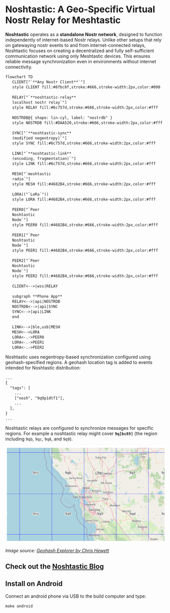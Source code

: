 # Noshtastic: A Geo-Specific Virtual Nostr Relay for Meshtastic

**Noshtastic** operates as a **standalone Nostr network**, designed to
function independently of internet-based Nostr relays. Unlike other
setups that rely on gatewaying nostr events to and from
internet-connected relays, Noshtastic focuses on creating a
decentralized and fully self-sufficient communication network using
only Meshtastic devices. This ensures reliable message synchronization
even in environments without internet connectivity.

```mermaid
flowchart TD
   CLIENT["`**Any Nostr Client**`"]
   style CLIENT fill:#8fbc8f,stroke:#666,stroke-width:2px,color:#000

   RELAY["`**noshtastic-relay**
   localhost nostr relay`"]
   style RELAY fill:#6c757d,stroke:#666,stroke-width:2px,color:#fff

   NOSTRDB@{ shape: lin-cyl, label: "nostrdb" }
   style NOSTRDB fill:#DAA520,stroke:#666,stroke-width:2px,color:#fff

   SYNC["`**noshtastic-sync**
   (modified negentropy)`"]
   style SYNC fill:#6c757d,stroke:#666,stroke-width:2px,color:#fff

   LINK["`**noshtastic-link**
   (encoding, fragmentation)`"]
   style LINK fill:#6c757d,stroke:#666,stroke-width:2px,color:#fff

   MESH["`meshtastic
   radio`"]
   style MESH fill:#4682B4,stroke:#666,stroke-width:2px,color:#fff

   LORA(("`LoRa`"))
   style LORA fill:#4682B4,stroke:#666,stroke-width:2px,color:#fff

   PEER0["`Peer
   Noshtastic
   Node`"]
   style PEER0 fill:#4682B4,stroke:#666,stroke-width:2px,color:#fff

   PEER1["`Peer
   Noshtastic
   Node`"]
   style PEER1 fill:#4682B4,stroke:#666,stroke-width:2px,color:#fff

   PEER2["`Peer
   Noshtastic
   Node`"]
   style PEER2 fill:#4682B4,stroke:#666,stroke-width:2px,color:#fff

   CLIENT<-->|wss|RELAY

   subgraph **Phone App**
   RELAY<-->|api|NOSTRDB
   NOSTRDB<-->|api|SYNC
   SYNC<-->|api|LINK
   end

   LINK<-->|ble,usb|MESH
   MESH<-->LORA
   LORA<-.->PEER0
   LORA<-.->PEER1
   LORA<-.->PEER2
```
Noshtastic uses negentropy-based synchronization configured using geohash-specified regions. A geohash location tag is added to events intended for Noshtastic distribution:
```
...
{
  "tags": [
    ...
    ["nosh", "9q9p1dtf1"],
    ...
  ],
}
...
```

Noshtastic relays are configured to synchronize messages for specific
regions.  For example a noshtastic relay might cover **`9q[bc89]`**
(the region including `9qb`, `9qc`, `9q8`, and `9q9`).

![Bay Area Geohash](docs/bayarea-geohash.png)

*Image source: [Geohash Explorer by Chris Hewett](https://chrishewett.com/blog/geohash-explorer/)*

## Check out the [Noshtastic Blog](https://ksedgwic.github.io/noshtastic/)

## Install on Android

Connect an android phone via USB to the build computer and type:
```
make android
```
